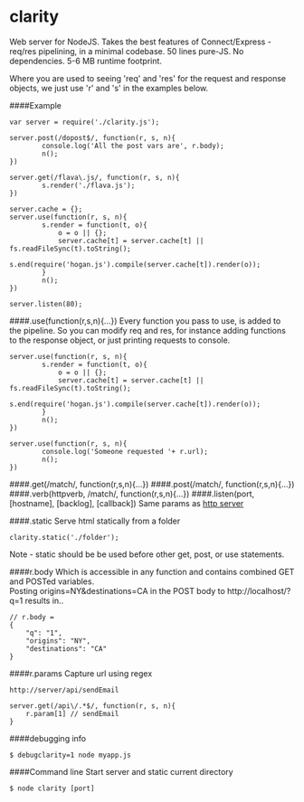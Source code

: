 clarity
=======

Web server for NodeJS. Takes the best features of Connect/Express - req/res pipelining, in a minimal codebase. 50 lines pure-JS. No dependencies. 5-6 MB runtime footprint.

Where you are used to seeing 'req' and 'res' for the request and response objects, we just use 'r' and 's' in the examples below.

####Example
````
var server = require('./clarity.js'); 

server.post(/dopost$/, function(r, s, n){
        console.log('All the post vars are', r.body);
        n();
})

server.get(/flava\.js/, function(r, s, n){
        s.render('./flava.js');
})

server.cache = {};
server.use(function(r, s, n){
        s.render = function(t, o){
            o = o || {};
            server.cache[t] = server.cache[t] || fs.readFileSync(t).toString();
            s.end(require('hogan.js').compile(server.cache[t]).render(o));
        }
        n();
})

server.listen(80);
````

####.use(function(r,s,n){...})
Every function you pass to use, is added to the pipeline. So you can modify req and res, for instance
adding functions to the response object, or just printing requests to console.
````
server.use(function(r, s, n){
        s.render = function(t, o){
            o = o || {};
            server.cache[t] = server.cache[t] || fs.readFileSync(t).toString();
            s.end(require('hogan.js').compile(server.cache[t]).render(o));
        }
        n();
})

server.use(function(r, s, n){
        console.log('Someone requested '+ r.url);
        n();
})
````

####.get(/match/, function(r,s,n){...})
####.post(/match/, function(r,s,n){...})
####.verb(httpverb, /match/, function(r,s,n){...})
####.listen(port, [hostname], [backlog], [callback]) 
Same params as 
<a target=_ href='http://nodejs.org/api/http.html#http_server_listen_port_hostname_backlog_callback'>http server</a>    

####.static
Serve html statically from a folder
````
clarity.static('./folder');
````
Note - static should be be used before other get, post, or use statements.

####r.body
Which is accessible in any function and contains combined GET and POSTed variables.      
Posting origins=NY&destinations=CA in the POST body to http://localhost/?q=1 results in..

````
// r.body = 
{
	"q": "1",
	"origins": "NY",
	"destinations": "CA"
}
````

####r.params
Capture url using regex

````
http://server/api/sendEmail

server.get(/api\/.*$/, function(r, s, n){
    r.param[1] // sendEmail
}
````

####debugging info
````
$ debugclarity=1 node myapp.js
````

####Command line
Start server and static current directory
````
$ node clarity [port]
````